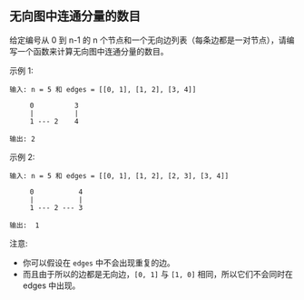## 无向图中连通分量的数目

给定编号从 0 到 n-1 的 n 个节点和一个无向边列表（每条边都是一对节点），请编写一个函数来计算无向图中连通分量的数目。

示例 1:

```
输入: n = 5 和 edges = [[0, 1], [1, 2], [3, 4]]

     0          3
     |          |
     1 --- 2    4 

输出: 2
```

示例 2:

```
输入: n = 5 和 edges = [[0, 1], [1, 2], [2, 3], [3, 4]]

     0           4
     |           |
     1 --- 2 --- 3

输出:  1
```

注意:

* 你可以假设在 `edges` 中不会出现重复的边。
* 而且由于所以的边都是无向边，`[0, 1]` 与 `[1, 0]`  相同，所以它们不会同时在 edges 中出现。
